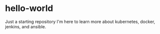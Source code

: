 # hello-world
Just a starting repository
I'm here to learn more about kubernetes, docker, jenkins, and ansible.
